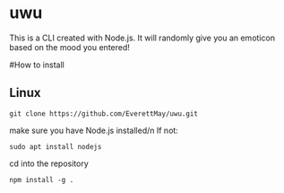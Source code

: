 # uwu
This is a CLI created with Node.js.
It will randomly give you an emoticon based on the mood you entered!

#How to install
## Linux
```
git clone https://github.com/EverettMay/uwu.git
```
make sure you have Node.js installed/n
If not:
```
sudo apt install nodejs
```
cd into the repository
```
npm install -g .
```


